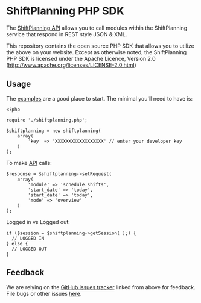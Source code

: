 ShiftPlanning PHP SDK
================

The [ShiftPlanning API](http://www.shiftplanning.com/api/) allows you to call modules within the ShiftPlanning service that respond in REST style JSON & XML.

This repository contains the open source PHP SDK that allows you to utilize the
above on your website. Except as otherwise noted, the ShiftPlanning PHP SDK
is licensed under the Apache Licence, Version 2.0
(http://www.apache.org/licenses/LICENSE-2.0.html)


Usage
-----

The [examples][examples] are a good place to start. The minimal you'll need to
have is:

	<?php

	require './shiftplanning.php';

	$shiftplanning = new shiftplanning(
		array(
			'key' => 'XXXXXXXXXXXXXXXXXX' // enter your developer key
		)
	);

To make [API][API] calls:

	$response = $shiftplanning->setRequest(
		array(
			'module' => 'schedule.shifts',
			'start_date' => 'today',
			'start_date' => 'today',
			'mode' => 'overview'
		)
	);

Logged in vs Logged out:

	if ($session = $shiftplanning->getSession( );) {
	  // LOGGED IN
	} else {
	  // LOGGED OUT
	}

[examples]: https://github.com/shiftplanning/PHP-SDK/tree/master/examples/
[API]: http://www.shiftplanning.com/api/


Feedback
--------

We are relying on the [GitHub issues tracker][issues] linked from above for
feedback. File bugs or other issues [here][issues].

[issues]: http://github.com/shiftplanning/PHP-SDK/issues